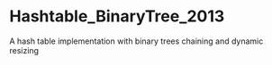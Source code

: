 Hashtable_BinaryTree_2013
=========================

A hash table implementation with binary trees chaining and dynamic resizing
